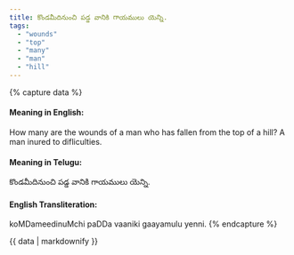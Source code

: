 ```yaml
---
title: కొండమీదినుంచి పడ్డ వానికి గాయములు యెన్ని.
tags:
  - "wounds"
  - "top"
  - "many"
  - "man"
  - "hill"
---
```


{% capture data %}
#### Meaning in English:
How many are the wounds of a man who has fallen from the top of a hill?
A man inured to difliculties.

#### Meaning in Telugu:
కొండమీదినుంచి పడ్డ వానికి గాయములు యెన్ని.

#### English Transliteration:
koMDameedinuMchi paDDa vaaniki gaayamulu yenni.
{% endcapture %}

<div class="notice">{{ data | markdownify }}</div>

